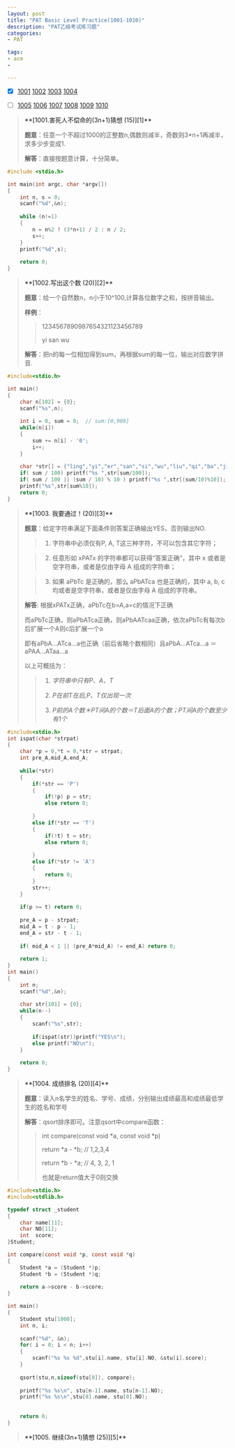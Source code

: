 ```yaml
---
layout: post
title: "PAT Basic Level Practice(1001-1010)"
description: "PAT乙级考试练习题"
categories:
- PAT

tags:
- acm
- 

---
```


* [x] [1001](#ID1001) [1002](#ID1002) [1003](#ID1003) [1004](#ID1004)
* [ ] [1005](#ID1005) [1006](#ID1006) [1007](#ID1007) [1008](#ID1008) [1009](#ID1009) [1010](#ID1010)


>
> <a id="ID1001"> 
> **[1001.害死人不偿命的(3n+1)猜想 (15)][1]**
> </a>
>
> **题意**：任意一个不超过1000的正整数n,偶数则减半，奇数则3*n+1再减半，求多少步变成1.
> 
> **解答**：直接按题意计算，十分简单。
>
> 

~~~c 
#include <stdio.h>

int main(int argc, char *argv[]) 
{
    int n, s = 0;
    scanf("%d",&n);
    
    while (n!=1) 
    {
        n = n%2 ? (3*n+1) / 2 : n / 2;
        s++;
    }
    printf("%d",s);
    
    return 0;
}
~~~

> <a id="ID1002">
> **[1002.写出这个数 (20)][2]**
> </a>
> 
> **题意**：给一个自然数n，n小于10^100,计算各位数字之和，按拼音输出。
> 
> **样例**：
> 
> >1234567890987654321123456789
> >
> >yi san wu
> 
> **解答**：把n的每一位相加得到sum，再根据sum的每一位，输出对应数字拼音.
>

```c
#include<stdio.h>

int main()
{
    char n[102] = {0};
    scanf("%s",n);
    
    int i = 0, sum = 0;  // sum:[0,909]
    while(n[i])
    {
        sum += n[i] - '0';
        i++;
    }
    
    char *str[] = {"ling","yi","er","san","si","wu","liu","qi","ba","jiu"};
    if( sum / 100) printf("%s ",str[sum/100]);
    if( sum / 100 || (sum / 10) % 10 ) printf("%s ",str[(sum/10)%10]);
    printf("%s",str[sum%10]);
    return 0;
}
```

>
><a id="ID1003">
>**[1003. 我要通过！(20)][3]**
></a>
>
> **题意**：给定字符串满足下面条件则答案正确输出YES，否则输出NO.
> 
>> 1. 字符串中必须仅有P, A, T这三种字符，不可以包含其它字符；
> 
>> 2. 任意形如 xPATx 的字符串都可以获得“答案正确”，其中 x 或者是空字符串，或者是仅由字母 A 组成的字符串；
> 
>> 3. 如果 aPbTc 是正确的，那么 aPbATca 也是正确的，其中 a, b, c 均或者是空字符串，或者是仅由字母 A 组成的字符串。
>
>**解答**: 根据xPATx正确，aPbTc在b=A,a=c的情况下正确
>
>而aPbTc正确，则aPbATca正确，则aPbAATcaa正确，依次aPbTc有每次b后扩展一个A则c后扩展一个a
>
>即有aPbA...ATca...a也正确（前后省略个数相同）且aPbA...ATca...a ＝ aPAA...ATaa...a
>
>以上可概括为：
>>1. *字符串中只有P、A、T*
>>
>>2. *P在前T在后,P、T仅出现一次*
>>
>>3. *P前的A个数＊PT间A的个数＝T后面A的个数；PT间A的个数至少有1个*
>>
>

```c
#include<stdio.h>
int ispat(char *strpat)
{
    char *p = 0,*t = 0,*str = strpat;
    int pre_A,mid_A,end_A;
    
    while(*str)
    {
        if(*str == 'P')
        {
            if(!p) p = str;
            else return 0;
            
        }
        else if(*str == 'T')
        {
            if(!t) t = str;
            else return 0;
            
        }
        else if(*str != 'A')
        {
            return 0;
        }
        str++;
    }
    
    if(p >= t) return 0;
    
    pre_A = p - strpat;
    mid_A = t - p - 1;
    end_A = str - t - 1;
    
    if( mid_A < 1 || (pre_A*mid_A) != end_A) return 0;
    
    return 1;
}
int main()
{
    int n;
    scanf("%d",&n);
    
    char str[101] = {0};
    while(n--)
    {
        scanf("%s",str);
        
        if(ispat(str))printf("YES\n");
        else printf("NO\n");
    }
    
    return 0;
}
```

> <a id="ID1004">
> **[1004. 成绩排名 (20)][4]**
> </a>
>
>**题意**：读入n名学生的姓名、学号、成绩，分别输出成绩最高和成绩最低学生的姓名和学号
>
>**解答**：qsort排序即可。注意qsort中compare函数：
>
>>int compare(const void *a, const void *p)
>>
>>return *a - *b; // 1,2,3,4
>>
>>return *b - *a; // 4, 3, 2, 1
>>
>>也就是return值大于0则交换

```c
#include<stdio.h>
#include<stdlib.h>

typedef struct _student
{
    char name[11];
    char NO[11];
    int  score;
}Student;

int compare(const void *p, const void *q)
{
    Student *a = (Student *)p;
    Student *b = (Student *)q;
    
    return a->score - b->score;
}

int main()
{
    Student stu[1000];
    int n, i;
    
    scanf("%d", &n);
    for( i = 0; i < n; i++)
    {
        scanf("%s %s %d",stu[i].name, stu[i].NO, &stu[i].score);
    }
    
    qsort(stu,n,sizeof(stu[0]), compare);
    
    printf("%s %s\n", stu[n-1].name, stu[n-1].NO);
    printf("%s %s\n",stu[0].name, stu[0].NO);
    
    
    return 0;
}

```

>
><a id="ID1005">
>**[1005. 继续(3n+1)猜想 (25)][5]**</a>
>
>

[1]:http://www.patest.cn/contests/pat-b-practise/1001
[2]:http://www.patest.cn/contests/pat-b-practise/1002
[3]:http://www.patest.cn/contests/pat-b-practise/1003
[4]:http://www.patest.cn/contests/pat-b-practise/1004
[5]:http://www.patest.cn/contests/pat-b-practise/1005